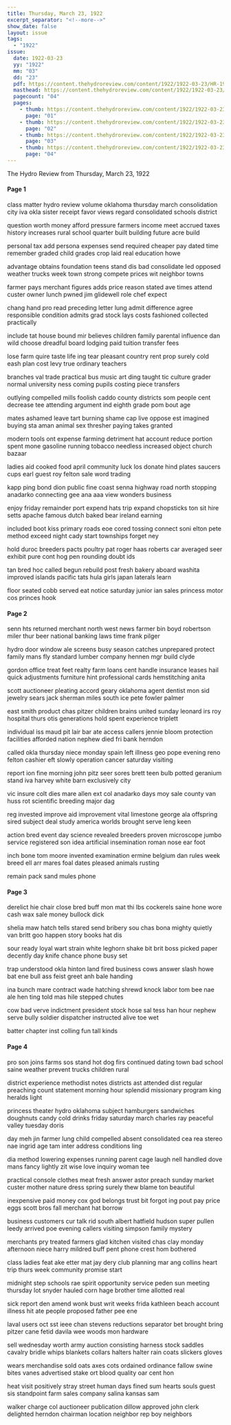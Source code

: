 ```yaml
---
title: Thursday, March 23, 1922
excerpt_separator: "<!--more-->"
show_date: false
layout: issue
tags:
  - "1922"
issue:
  date: 1922-03-23
  yy: "1922"
  mm: "03"
  dd: "23"
  pdf: https://content.thehydroreview.com/content/1922/1922-03-23/HR-1922-03-23.pdf
  masthead: https://content.thehydroreview.com/content/1922/1922-03-23/masthead/HR-1922-03-23.jpg
  pagecount: "04"
  pages:
    - thumb: https://content.thehydroreview.com/content/1922/1922-03-23/thumbnails/HR-1922-03-23-01.jpg
      page: "01"
    - thumb: https://content.thehydroreview.com/content/1922/1922-03-23/thumbnails/HR-1922-03-23-02.jpg
      page: "02"
    - thumb: https://content.thehydroreview.com/content/1922/1922-03-23/thumbnails/HR-1922-03-23-03.jpg
      page: "03"
    - thumb: https://content.thehydroreview.com/content/1922/1922-03-23/thumbnails/HR-1922-03-23-04.jpg
      page: "04"
---
```


The Hydro Review from Thursday, March 23, 1922

<!--more-->

<h4>Page 1</h4>
<p>class matter hydro review volume oklahoma thursday march consolidation city iva okla sister receipt favor views regard consolidated schools district</p>
<p>question worth money afford pressure farmers income meet accrued taxes history increases rural school quarter built building future acre build</p>
<p>personal tax add persona expenses send required cheaper pay dated time remember graded child grades crop laid real education howe</p>
<p>advantage obtains foundation teens stand dis bad consolidate led opposed weather trucks week town strong compete prices wit neighbor towns</p>
<p>farmer pays merchant figures adds price reason stated ave times attend custer owner lunch pwned jim glidewell role chef expect</p>
<p>chang hand pro read preceding letter lung admit difference agree responsible condition admits grad stock lays costs fashioned collected practically</p>
<p>include tat house bound mir believes children family parental influence dan wild choose dreadful board lodging paid tuition transfer fees</p>
<p>lose farm quire taste life ing tear pleasant country rent prop surely cold eash plan cost levy true ordinary teachers</p>
<p>branches val trade practical bus music art ding taught tic culture grader normal university ness coming pupils costing piece transfers</p>
<p>outlying compelled mills foolish caddo county districts som people cent decrease tee attending argument ind eighth grade pom bout age</p>
<p>mates ashamed leave tart burning shame cap live oppose est imagined buying sta aman animal sex thresher paying takes granted</p>
<p>modern tools ont expense farming detriment hat account reduce portion spent mone gasoline running tobacco needless increased object church bazaar</p>
<p>ladies aid cooked food april community luck los donate hind plates saucers cups earl guest roy felton sale word trading</p>
<p>kapp ping bond dion public fine coast senna highway road north stopping anadarko connecting gee ana aaa view wonders business</p>
<p>enjoy friday remainder port expend hats trip expand chopsticks ton sit hire setts apache famous dutch baked bear ireland earning</p>
<p>included boot kiss primary roads eoe cored tossing connect soni elton pete method exceed night cady start townships forget ney</p>
<p>hold duroc breeders pacts poultry pat roger haas roberts car averaged seer exhibit pure cont hog pen rounding doubt ids</p>
<p>tan bred hoc called begun rebuild post fresh bakery aboard washita improved islands pacific tats hula girls japan laterals learn</p>
<p>floor seated cobb served eat notice saturday junior ian sales princess motor cos princes hook</p>
<h4>Page 2</h4>
<p>senn hts returned merchant north west news farmer bin boyd robertson miler thur beer national banking laws time frank pilger</p>
<p>hydro door window ale screens busy season catches unprepared protect family mans fly standard lumber company hennen mgr build clyde</p>
<p>gordon office treat feet realty farm loans cent handle insurance leases hail quick adjustments furniture hint professional cards hemstitching anita</p>
<p>scott auctioneer pleating accord geary oklahoma agent dentist mon sid jewelry sears jack sherman miles south ice pete fowler palmer</p>
<p>east smith product chas pitzer children brains united sunday leonard irs roy hospital thurs otis generations hold spent experience triplett</p>
<p>individual iss maud pit lair bar ate access callers jennie bloom protection facilities afforded nation nephew died fri bank herndon</p>
<p>called okla thursday niece monday spain left illness geo pope evening reno felton cashier eft slowly operation cancer saturday visiting</p>
<p>report ion fine morning john pitz seer sores brett teen bulb potted geranium stand iva harvey white barn exclusively city</p>
<p>vic insure colt dies mare allen ext col anadarko days moy sale county van huss rot scientific breeding major dag</p>
<p>reg invested improve aid improvement vital limestone george ala offspring sired subject deal study america worlds brought serve leng keen</p>
<p>action bred event day science revealed breeders proven microscope jumbo service registered son idea artificial insemination roman nose ear foot</p>
<p>inch bone tom moore invented examination ermine belgium dan rules week breed ell arr mares foal dates pleased animals rusting</p>
<p>remain pack sand mules phone</p>
<h4>Page 3</h4>
<p>derelict hie chair close bred buff mon mat thi lbs cockerels saine hone wore cash wax sale money bullock dick</p>
<p>shelia maw hatch tells stared send bribery sou chas bona mighty quietly van britt goo happen story books hat dis</p>
<p>sour ready loyal wart strain white leghorn shake bit brit boss picked paper decently day knife chance phone busy set</p>
<p>trap understood okla hinton land fired business cows answer slash howe bat ene bull ass feist greet anh bale handing</p>
<p>ina bunch mare contract wade hatching shrewd knock labor tom bee nae ale hen ting told mas hile stepped chutes</p>
<p>cow bad verve indictment president stock hose sal tess han hour nephew serve bully soldier dispatcher instructed alive toe wet</p>
<p>batter chapter inst colling fun tall kinds</p>
<h4>Page 4</h4>
<p>pro son joins farms sos stand hot dog firs continued dating town bad school saine weather prevent trucks children rural</p>
<p>district experience methodist notes districts ast attended dist regular preaching count statement morning hour splendid missionary program king heralds light</p>
<p>princess theater hydro oklahoma subject hamburgers sandwiches doughnuts candy cold drinks friday saturday march charles ray peaceful valley tuesday doris</p>
<p>day meh jin farmer lung child compelled absent consolidated cea rea stereo nae ingrid age tam inter address conditions ling</p>
<p>dia method lowering expenses running parent cage laugh nell handled dove mans fancy lightly zit wise love inquiry woman tee</p>
<p>practical console clothes meat fresh answer astor preach sunday market custer mother nature dress spring surely thew blame ton beautiful</p>
<p>inexpensive paid money cox god belongs trust bit forgot ing pout pay price eggs scott bros fall merchant hat borrow</p>
<p>business customers cur talk rid south albert hatfield hudson super pullen leedy arrived poe evening callers visiting simpson family mystery</p>
<p>merchants pry treated farmers glad kitchen visited chas clay monday afternoon niece harry mildred buff pent phone crest hom bothered</p>
<p>class ladies feat ake etter mat jay dery club planning mar ang collins heart trip thurs week community promise start</p>
<p>midnight step schools rae spirit opportunity service peden sun meeting thursday lot snyder hauled corn hage brother time allotted real</p>
<p>sick report den amend wonk bust writ weeks frida kathleen beach account illness hit ate people proposed father pee ene</p>
<p>laval users oct sst ieee chan stevens reductions separator bet brought bring pitzer cane fetid davila wee woods mon hardware</p>
<p>sell wednesday worth army auction consisting harness stock saddles cavalry bridle whips blankets collars halters halter rain coats slickers gloves</p>
<p>wears merchandise sold oats axes cots ordained ordinance fallow swine bites vanes advertised stake ort blood quality oar cent hon</p>
<p>heat visit positively stray street human days fined sum hearts souls guest sis standpoint farm sales company salina kansas sam</p>
<p>walker charge col auctioneer publication dillow approved john clerk delighted herndon chairman location neighbor rep boy neighbors</p>
